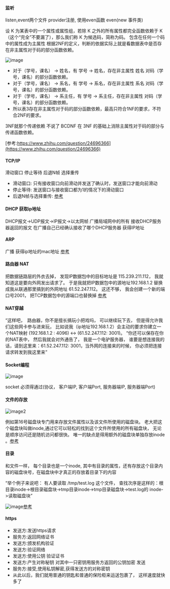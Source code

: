 #### 监听
listen,event两个文件 provider注册, 使用even函数 even(new 事件类)

设 K 为某表中的一个属性或属性组，若除 K 之外的所有属性都完全函数依赖于 K（这个“完全”不要漏了），那么我们称 K 为候选码，简称为码。
包含在任何一个码中的属性成为主属性
根据2NF的定义，判断的依据实际上就是看数据表中是否存在非主属性对于码的部分函数依赖。

![image](https://pic4.zhimg.com/80/51e2689ac9416a91800e63101bee9db7_hd.jpg)

* 对于（学号，课名） → 姓名，有 学号 → 姓名，存在非主属性 姓名 对码（学号，课名）的部分函数依赖。
* 对于（学号，课名） → 系名，有 学号 → 系名，存在非主属性 系名 对码（学号，课名）的部分函数依赖。
* 对于（学号，课名） → 系主任，有 学号 → 系主任，存在非主属性 对码（学号，课名）的部分函数依赖。
* 所以表3存在非主属性对于码的部分函数依赖，最高只符合1NF的要求，不符合2NF的要求。

3NF就那个传递依赖 不说了
BCDNF 在 3NF 的基础上消除主属性对于码的部分与传递函数依赖。

[参考:https://www.zhihu.com/question/24696366](https://www.zhihu.com/question/24696366)

#### TCP/IP
滑动窗口 停止等待 后退N帧 选择重传
* 滑动窗口: 只有接收窗口向前滑动并发送了确认时，发送窗口才能向前滑动
* 停止等待: 发送窗口与接收窗口都为1的情况下的滑动窗口
* 后退N帧与选择重传: [参考](https://mp.weixin.qq.com/s?__biz=MzAxOTc0NzExNg==&mid=2665513384&idx=1&sn=82c45e4430618270a744e212d2f57990&chksm=80d679ebb7a1f0fd27fe1814765a0e60b1c293ca4e09403271b4bb3f38f317439956fdca1bc1&scene=21#wechat_redirect)

#### DHCP 获取ip地址
DHCP报文->UDP报文->IP报文->以太网帧 广播局域网中的所有 接收DHCP服务器返回的报文 在广播自己已经确认接收了哪个DHCP服务器 获得IP地址
#### ARP
广播 获得ip地址的mac地址 [参考](https://mp.weixin.qq.com/s?__biz=MzAxOTc0NzExNg==&mid=2665513160&idx=1&sn=d938db4f1a2d62514b57e92fd8d3d749&scene=21#wechat_redirect)
#### 路由器 NAT
把数据链路层的外衣去掉， 发现IP数据包中的目标地址是 115.239.211.112， 我就知道这是要向外网发出请求了。
于是我就把IP数据包中的源地址192.168.1.2 替换成我从联通那里搞到的外网地址  61.52.247.112。
这还不够， 我会创建一个新的端口号2001， 把TCP数据包中的源端口也替换掉 [参考](https://mp.weixin.qq.com/s?__biz=MzAxOTc0NzExNg==&mid=2665513173&idx=1&sn=6ec5281b12ed5195070fa4df22383595&scene=21#wechat_redirect)
#### NAT穿越
“这样吧，　路由器，你不是擅长搞玩小把戏吗， 可以继续玩下去， 但是得允许我们这些网卡参与进来玩， 比如说我（ip地址192.168.1.2）会主动的要求你建立一个NAT映射 (192.168.1.2 : 4096) <-> (61.52.247.112: 3001)。
“你还可以保存在你的NAT表中，  然后我就会对外通告了， 我是一个电驴服务器， 谁要是想连接我的话，请到这里来：61.52.247.112: 3001，当外网的连接来的时候， 你必须把连接请求转发到我这里来”
#### Socket编程
![image](http://mmbiz.qpic.cn/mmbiz_png/KyXfCrME6UIP5lmpXXQZCXEeUd2sOdTYeRz3u3ccC2JJauiaWbmic2y5ZDztFpQ2JIWJUUdCnZovI0dJibsb6Ajpw/640?wx_fmt=png&tp=webp&wxfrom=5&wx_lazy=1&wx_co=1)

socket 必须得通过(协议， 客户端IP, 客户端Port,  服务器端IP, 服务器端Port) 
#### 文件的存放
![image2](http://mmbiz.qpic.cn/mmbiz_png/KyXfCrME6UKEwsTbaictKOckLQhuE79L4ic7tTOCmIx1fk7PvfC03ofXOJwvVM6tnzNec92RfslgWjKXm5yh2fEA/640?wx_fmt=png&tp=webp&wxfrom=5&wx_lazy=1&wx_co=1)

例如第16号磁盘块专门用来存放文件属性以及该文件所使用的磁盘块。
老大把这个磁盘块叫做inode,通过它可以轻松的找到这个文件所使用的所有磁盘块， 无论是顺序访问还是随机访问都很快。
唯一的缺点是得用额外的磁盘块单独存放inode 。[参考](https://mp.weixin.qq.com/s?__biz=MzAxOTc0NzExNg==&mid=2665513387&idx=1&sn=99665948d0b968cf15c5e7a01ffe166c&chksm=80d679e8b7a1f0febad077b57e8ad73bfb4b08de74814c45e1b1bd61ab4017b5041942403afb&scene=21#wechat_redirect)
#### 目录
和文件一样， 每个目录也是一个inode,  其中有目录的属性，还有存放这个目录内容的磁盘块号，在磁盘块中才真正的存放着目录下的内容

“举个例子来说吧： 有人要读取  /tmp/test.log  这个文件， 查找次序是这样的：根目录inode->根目录磁盘块->tmp目录inode->tmp目录磁盘块->test.log的 inode->读取磁盘块”

![image](http://mmbiz.qpic.cn/mmbiz_png/KyXfCrME6ULu5uegUBxu8afic7eQ47NJcag3AEK5VyDausdicHhpTbgAj0CJhkftuxY5D8U8g7kLoib6y86V8xLYQ/640?wx_fmt=png&tp=webp&wxfrom=5&wx_lazy=1&wx_co=1)[参考](https://mp.weixin.qq.com/s?__biz=MzAxOTc0NzExNg==&mid=2665513292&idx=1&sn=5b1c87dc72a20c92883924080174b16b&scene=21#wechat_redirect)
#### https
* 发送方:发送https请求
* 服务方:返回网络证书
* 发送方:颁发机构验证
* 发送方:验证网络
* 发送方:使用公钥 验证证书
* 发送方:产生对称秘钥 对其中一只密钥用服务方返回的公钥加密 发送
* 服务方:接受,使用私钥解密,获得发送方的对称密钥
* 从此以后，我们就用普通的钥匙和普通的保险柜来运送包裹了， 这样速度就快多了
